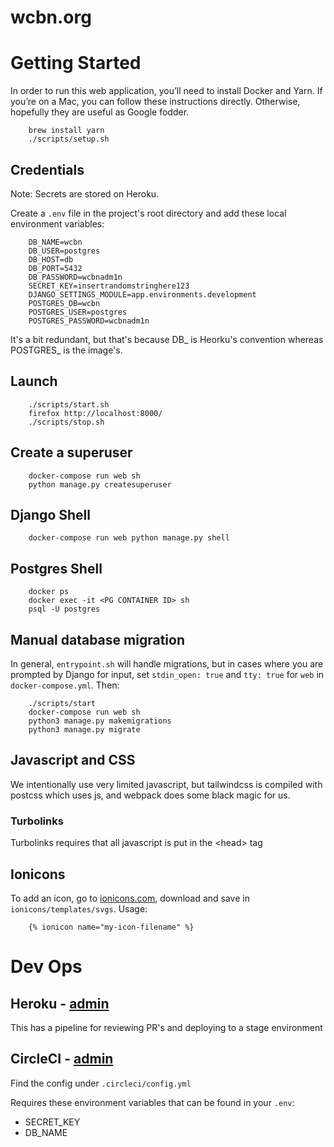 # wcbn.org

# Getting Started

In order to run this web application, you’ll need to install Docker and Yarn. If you’re on a Mac, you can follow these instructions directly. Otherwise, hopefully they are useful as Google fodder.

        brew install yarn
        ./scripts/setup.sh

## Credentials

Note: Secrets are stored on Heroku.

Create a `.env` file in the project's root directory and add these local environment variables:

        DB_NAME=wcbn
        DB_USER=postgres
        DB_HOST=db
        DB_PORT=5432
        DB_PASSWORD=wcbnadm1n
        SECRET_KEY=insertrandomstringhere123
        DJANGO_SETTINGS_MODULE=app.environments.development
        POSTGRES_DB=wcbn
        POSTGRES_USER=postgres
        POSTGRES_PASSWORD=wcbnadm1n

It's a bit redundant, but that's because DB\_ is Heorku's convention whereas POSTGRES\_ is the image's.

## Launch

        ./scripts/start.sh
        firefox http://localhost:8000/
        ./scripts/stop.sh

## Create a superuser

<!-- TODO automate this -->

        docker-compose run web sh
        python manage.py createsuperuser

## Django Shell

        docker-compose run web python manage.py shell

## Postgres Shell

        docker ps
        docker exec -it <PG CONTAINER ID> sh
        psql -U postgres

## Manual database migration

In general, `entrypoint.sh` will handle migrations, but in cases where you are prompted by Django for input, set `stdin_open: true` and `tty: true` for `web` in `docker-compose.yml`. Then:

        ./scripts/start
        docker-compose run web sh
        python3 manage.py makemigrations
        python3 manage.py migrate

## Javascript and CSS

We intentionally use very limited javascript, but tailwindcss is compiled with postcss which uses js, and webpack does some black magic for us.

### Turbolinks

Turbolinks requires that all javascript is put in the \<head\> tag

## Ionicons

To add an icon, go to [ionicons.com](https://ionicons.com/), download and save in `ionicons/templates/svgs`. Usage:

        {% ionicon name="my-icon-filename" %}

# Dev Ops

## Heroku - [admin](https://dashboard.heroku.com/teams/wcbn/apps)

This has a pipeline for reviewing PR's and deploying to a stage environment

## CircleCI - [admin](https://app.circleci.com/pipelines/github/wcbn/wcbn.org)

Find the config under `.circleci/config.yml`

Requires these environment variables that can be found in your `.env`:

- SECRET_KEY
- DB_NAME
